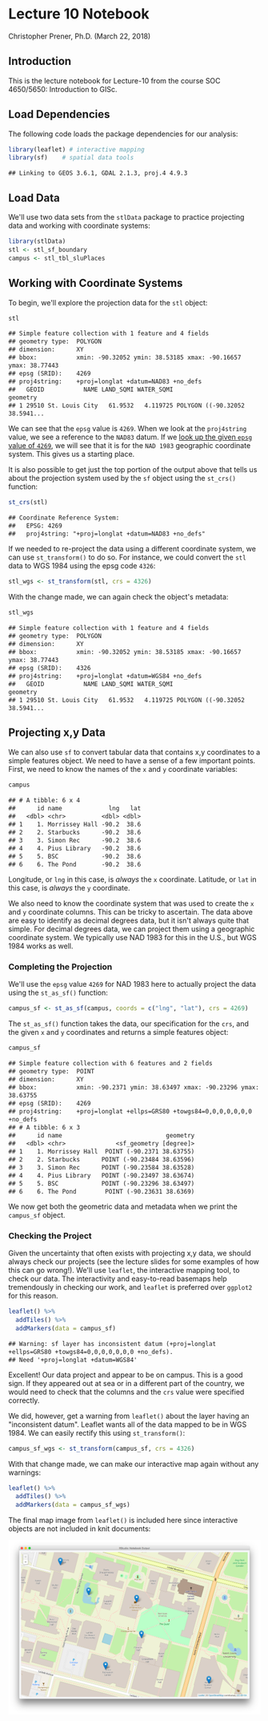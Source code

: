 Lecture 10 Notebook
================
Christopher Prener, Ph.D.
(March 22, 2018)

Introduction
------------

This is the lecture notebook for Lecture-10 from the course SOC 4650/5650: Introduction to GISc.

Load Dependencies
-----------------

The following code loads the package dependencies for our analysis:

``` r
library(leaflet) # interactive mapping
library(sf)    # spatial data tools
```

    ## Linking to GEOS 3.6.1, GDAL 2.1.3, proj.4 4.9.3

Load Data
---------

We'll use two data sets from the `stlData` package to practice projecting data and working with coordinate systems:

``` r
library(stlData)
stl <- stl_sf_boundary
campus <- stl_tbl_sluPlaces
```

Working with Coordinate Systems
-------------------------------

To begin, we'll explore the projection data for the `stl` object:

``` r
stl
```

    ## Simple feature collection with 1 feature and 4 fields
    ## geometry type:  POLYGON
    ## dimension:      XY
    ## bbox:           xmin: -90.32052 ymin: 38.53185 xmax: -90.16657 ymax: 38.77443
    ## epsg (SRID):    4269
    ## proj4string:    +proj=longlat +datum=NAD83 +no_defs
    ##   GEOID           NAME LAND_SQMI WATER_SQMI                       geometry
    ## 1 29510 St. Louis City   61.9532   4.119725 POLYGON ((-90.32052 38.5941...

We can see that the `epsg` value is `4269`. When we look at the `proj4string` value, we see a reference to the `NAD83` datum. If we [look up the given `epsg` value of `4269`](http://spatialreference.org/ref/epsg/4269/), we will see that it is for the `NAD 1983` geographic coordinate system. This gives us a starting place.

It is also possible to get just the top portion of the output above that tells us about the projection system used by the `sf` object using the `st_crs()` function:

``` r
st_crs(stl)
```

    ## Coordinate Reference System:
    ##   EPSG: 4269 
    ##   proj4string: "+proj=longlat +datum=NAD83 +no_defs"

If we needed to re-project the data using a different coordinate system, we can use `st_transform()` to do so. For instance, we could convert the `stl` data to WGS 1984 using the epsg code `4326`:

``` r
stl_wgs <- st_transform(stl, crs = 4326)
```

With the change made, we can again check the object's metadata:

``` r
stl_wgs
```

    ## Simple feature collection with 1 feature and 4 fields
    ## geometry type:  POLYGON
    ## dimension:      XY
    ## bbox:           xmin: -90.32052 ymin: 38.53185 xmax: -90.16657 ymax: 38.77443
    ## epsg (SRID):    4326
    ## proj4string:    +proj=longlat +datum=WGS84 +no_defs
    ##   GEOID           NAME LAND_SQMI WATER_SQMI                       geometry
    ## 1 29510 St. Louis City   61.9532   4.119725 POLYGON ((-90.32052 38.5941...

Projecting x,y Data
-------------------

We can also use `sf` to convert tabular data that contains x,y coordinates to a simple features object. We need to have a sense of a few important points. First, we need to know the names of the `x` and `y` coordinate variables:

``` r
campus
```

    ## # A tibble: 6 x 4
    ##      id name             lng   lat
    ##   <dbl> <chr>          <dbl> <dbl>
    ## 1    1. Morrissey Hall -90.2  38.6
    ## 2    2. Starbucks      -90.2  38.6
    ## 3    3. Simon Rec      -90.2  38.6
    ## 4    4. Pius Library   -90.2  38.6
    ## 5    5. BSC            -90.2  38.6
    ## 6    6. The Pond       -90.2  38.6

Longitude, or `lng` in this case, is *always* the `x` coordinate. Latitude, or `lat` in this case, is *always* the `y` coordinate.

We also need to know the coordinate system that was used to create the `x` and `y` coordinate columns. This can be tricky to ascertain. The data above are easy to identify as decimal degrees data, but it isn't always quite that simple. For decimal degrees data, we can project them using a geographic coordinate system. We typically use NAD 1983 for this in the U.S., but WGS 1984 works as well.

### Completing the Projection

We'll use the `epsg` value `4269` for NAD 1983 here to actually project the data using the `st_as_sf()` function:

``` r
campus_sf <- st_as_sf(campus, coords = c("lng", "lat"), crs = 4269)
```

The `st_as_sf()` function takes the data, our specification for the `crs`, and the given `x` and `y` coordinates and returns a simple features object:

``` r
campus_sf
```

    ## Simple feature collection with 6 features and 2 fields
    ## geometry type:  POINT
    ## dimension:      XY
    ## bbox:           xmin: -90.2371 ymin: 38.63497 xmax: -90.23296 ymax: 38.63755
    ## epsg (SRID):    4269
    ## proj4string:    +proj=longlat +ellps=GRS80 +towgs84=0,0,0,0,0,0,0 +no_defs
    ## # A tibble: 6 x 3
    ##      id name                             geometry
    ##   <dbl> <chr>              <sf_geometry [degree]>
    ## 1    1. Morrissey Hall  POINT (-90.2371 38.63755)
    ## 2    2. Starbucks      POINT (-90.23484 38.63596)
    ## 3    3. Simon Rec      POINT (-90.23584 38.63528)
    ## 4    4. Pius Library   POINT (-90.23497 38.63674)
    ## 5    5. BSC            POINT (-90.23296 38.63497)
    ## 6    6. The Pond        POINT (-90.23631 38.6369)

We now get both the geometric data and metadata when we print the `campus_sf` object.

### Checking the Project

Given the uncertainty that often exists with projecting x,y data, we should always check our projects (see the lecture slides for some examples of how this can go wrong!). We'll use `leaflet`, the interactive mapping tool, to check our data. The interactivity and easy-to-read basemaps help tremendously in checking our work, and `leaflet` is preferred over `ggplot2` for this reason.

``` r
leaflet() %>%
  addTiles() %>%
  addMarkers(data = campus_sf)
```

    ## Warning: sf layer has inconsistent datum (+proj=longlat +ellps=GRS80 +towgs84=0,0,0,0,0,0,0 +no_defs).
    ## Need '+proj=longlat +datum=WGS84'

<!--html_preserve-->

<script type="application/json" data-for="htmlwidget-adaaa7fc83267424fd4a">{"x":{"options":{"crs":{"crsClass":"L.CRS.EPSG3857","code":null,"proj4def":null,"projectedBounds":null,"options":{}}},"calls":[{"method":"addTiles","args":["//{s}.tile.openstreetmap.org/{z}/{x}/{y}.png",null,null,{"minZoom":0,"maxZoom":18,"maxNativeZoom":null,"tileSize":256,"subdomains":"abc","errorTileUrl":"","tms":false,"continuousWorld":false,"noWrap":false,"zoomOffset":0,"zoomReverse":false,"opacity":1,"zIndex":null,"unloadInvisibleTiles":null,"updateWhenIdle":null,"detectRetina":false,"reuseTiles":false,"attribution":"&copy; <a href=\"http://openstreetmap.org\">OpenStreetMap<\/a> contributors, <a href=\"http://creativecommons.org/licenses/by-sa/2.0/\">CC-BY-SA<\/a>"}]},{"method":"addMarkers","args":[[38.637547,38.635959,38.635283,38.636741,38.634973,38.636897],[-90.237104,-90.234837,-90.235841,-90.234972,-90.232955,-90.236313],null,null,null,{"clickable":true,"draggable":false,"keyboard":true,"title":"","alt":"","zIndexOffset":0,"opacity":1,"riseOnHover":false,"riseOffset":250},null,null,null,null,null,null,null]}],"limits":{"lat":[38.634973,38.637547],"lng":[-90.237104,-90.232955]}},"evals":[],"jsHooks":[]}</script>
<!--/html_preserve-->
Excellent! Our data project and appear to be on campus. This is a good sign. If they appeared out at sea or in a different part of the country, we would need to check that the columns and the `crs` value were specified correctly.

We did, however, get a warning from `leaflet()` about the layer having an "inconsistent datum". Leaflet wants all of the data mapped to be in WGS 1984. We can easily rectify this using `st_transform()`:

``` r
campus_sf_wgs <- st_transform(campus_sf, crs = 4326)
```

With that change made, we can make our interactive map again without any warnings:

``` r
leaflet() %>%
  addTiles() %>%
  addMarkers(data = campus_sf_wgs)
```

<!--html_preserve-->

<script type="application/json" data-for="htmlwidget-54bb6ca2e84b338e8cb9">{"x":{"options":{"crs":{"crsClass":"L.CRS.EPSG3857","code":null,"proj4def":null,"projectedBounds":null,"options":{}}},"calls":[{"method":"addTiles","args":["//{s}.tile.openstreetmap.org/{z}/{x}/{y}.png",null,null,{"minZoom":0,"maxZoom":18,"maxNativeZoom":null,"tileSize":256,"subdomains":"abc","errorTileUrl":"","tms":false,"continuousWorld":false,"noWrap":false,"zoomOffset":0,"zoomReverse":false,"opacity":1,"zIndex":null,"unloadInvisibleTiles":null,"updateWhenIdle":null,"detectRetina":false,"reuseTiles":false,"attribution":"&copy; <a href=\"http://openstreetmap.org\">OpenStreetMap<\/a> contributors, <a href=\"http://creativecommons.org/licenses/by-sa/2.0/\">CC-BY-SA<\/a>"}]},{"method":"addMarkers","args":[[38.637547,38.635959,38.635283,38.636741,38.634973,38.636897],[-90.237104,-90.234837,-90.235841,-90.234972,-90.232955,-90.236313],null,null,null,{"clickable":true,"draggable":false,"keyboard":true,"title":"","alt":"","zIndexOffset":0,"opacity":1,"riseOnHover":false,"riseOffset":250},null,null,null,null,null,null,null]}],"limits":{"lat":[38.634973,38.637547],"lng":[-90.237104,-90.232955]}},"evals":[],"jsHooks":[]}</script>
<!--/html_preserve-->
The final map image from `leaflet()` is included here since interactive objects are not included in knit documents:

![](img/leafletMap.png)

